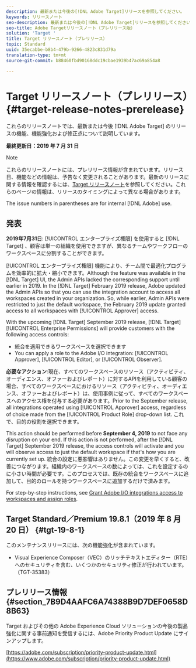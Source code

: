 ```yaml
---
description: 最新または今後の[!DNL Adobe Target]リリースを参照してください。
keywords: リリースノート
seo-description: 最新または今後の[!DNL Adobe Target]リリースを参照してください。
seo-title: Adobe Targetリリースノート（プレリリース版）
solution: 'Target '
title: Target リリースノート（プレリリース）
topic: Standard
uuid: 35ecabbe-b8b4-479b-9266-4823c831d79a
translation-type: tm+mt
source-git-commit: b88460fbd90168ddc19cbae1939b47ac69a854a8

---
```



# Target リリースノート（プレリリース）{#target-release-notes-prerelease}

これらのリリースノートでは、最新または今後 [!DNL Adobe Target] のリリースの機能、機能強化および修正点について説明しています。

**最終更新日：2019 年 7 月 31 日**

>[!NOTE]
>
>これらのリリースノートには、プレリリース情報が含まれています。リリース日、機能などの情報は、予告なく変更されることがあります。最新のリリースに関する情報を確認するには、[Target リリースノート](release-notes.md)を参照してください。これらのページの情報は、リリースのタイミングによって異なる場合があります。
>
>The issue numbers in parentheses are for internal [!DNL Adobe] use.

## 発表

**2019年7月31**&#x200B;日: [!UICONTROL エンタープライズ権限] を使用すると [!DNL Target] 、顧客は単一の組織を使用できますが、異なるチームやワークフローのワークスペースに分割することができます。

[!UICONTROL エンタープライズ権限] 機能により、チーム間で最適化プログラムを効率的に拡大・縮小できます。Although the feature was available in the [!DNL Target] UI, the Admin APIs lacked the corresponding support until earlier in 2019. In the [!DNL Target] February 2019 release, Adobe updated the Admin APIs so that you can use the integration account to access all workspaces created in your organization. So, while earlier, Admin APIs were restricted to just the default workspace, the February 2019 update granted access to all workspaces with [!UICONTROL Approver] access.

With the upcoming [!DNL Target] September 2019 release, [!DNL Target] [!UICONTROL Enterprise Permissions] will provide customers with the following access controls:

* 統合を適用できるワークスペースを選択できます
* You can apply a role to the Adobe I/O integration: [!UICONTROL Approver], [!UICONTROL Editor], or [!UICONTROL Observer].

**必要なアクション**:現在、すべてのワークスペースのリソース（アクティビティ、オーディエンス、オファーおよびレポート）に対するAPIを利用している顧客の場合、すべてのワークスペースにおけるリソース（アクティビティ、オーディエンス、オファーおよびレポート）は、使用事例に従って、すべてのワークスペースへのアクセス権を付与する必要があります。Prior to the September release, all integrations operated using [!UICONTROL Approver] access, regardless of choice made from the [!UICONTROL Product Role] drop-down list. これで、目的の役割を選択できます。

This action should be performed before **September 4, 2019** to not face any disruption on your end. If this action is not performed, after the [!DNL Target] September 2019 release, the access controls will activate and you will observe access to just the default workspace if that's how you are currently set up. 統合の設定に悪影響はありません。この変更を早くすると、改善につながります。組織内のワークスペースの数によっては、これを設定するのに小さい時間が必要です。このプロセスでは、既存の統合をワークスペースに追加して、目的のロールを持つワークスペースに追加するだけで済みます。

For step-by-step instructions, see [Grant Adobe I/O integrations access to workspaces and assign roles](/help/administrating-target/c-user-management/property-channel/configure-adobe-io-integration.md).

## Target Standard／Premium 19.8.1（2019 年 8 月 20 日） {#tgt-19-8-1}

このメンテナンスリリースには、次の機能強化が含まれています。

* Visual Experience Composer（VEC）のリッチテキストエディター（RTE）へのセキュリティを含む、いくつかのセキュリティ修正が行われています。（TGT-35383）

## プレリリース情報 {#section_7B9D4AAFC6A74388B9D7DEF0658D8B63}

Target およびその他の Adobe Experience Cloud ソリューションの今後の製品強化に関する事前通知を受信するには、Adobe Priority Product Update にサインアップします。

[https://adobe.com/subscription/priority-product-update.html](https://www.adobe.com/subscription/priority-product-update.html)
